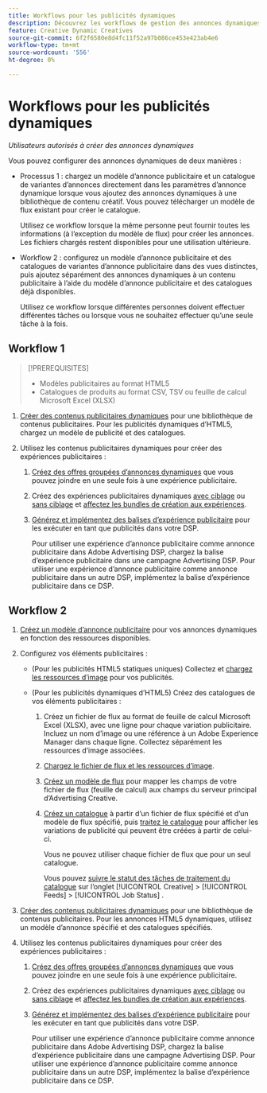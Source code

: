 ```yaml
---
title: Workflows pour les publicités dynamiques
description: Découvrez les workflows de gestion des annonces dynamiques.
feature: Creative Dynamic Creatives
source-git-commit: 6f2f6580e8d4fc11f52a97b086ce453e423ab4e6
workflow-type: tm+mt
source-wordcount: '556'
ht-degree: 0%

---
```


# Workflows pour les publicités dynamiques

*Utilisateurs autorisés à créer des annonces dynamiques*

Vous pouvez configurer des annonces dynamiques de deux manières :

* Processus 1 : chargez un modèle d’annonce publicitaire et un catalogue de variantes d’annonces directement dans les paramètres d’annonce dynamique lorsque vous ajoutez des annonces dynamiques à une bibliothèque de contenu créatif. Vous pouvez télécharger un modèle de flux existant pour créer le catalogue.

  Utilisez ce workflow lorsque la même personne peut fournir toutes les informations (à l’exception du modèle de flux) pour créer les annonces. Les fichiers chargés restent disponibles pour une utilisation ultérieure.

* Workflow 2 : configurez un modèle d’annonce publicitaire et des catalogues de variantes d’annonce publicitaire dans des vues distinctes, puis ajoutez séparément des annonces dynamiques à un contenu publicitaire à l’aide du modèle d’annonce publicitaire et des catalogues déjà disponibles.

  Utilisez ce workflow lorsque différentes personnes doivent effectuer différentes tâches ou lorsque vous ne souhaitez effectuer qu’une seule tâche à la fois.

## Workflow 1

>[!PREREQUISITES]
>
>* Modèles publicitaires au format HTML5
>* Catalogues de produits au format CSV, TSV ou feuille de calcul Microsoft Excel (XLSX)

1. [Créer des contenus publicitaires dynamiques](/help/creative/creative-libraries/creative-add-dynamic.md) pour une bibliothèque de contenus publicitaires. Pour les publicités dynamiques d’HTML5, chargez un modèle de publicité et des catalogues.

1. Utilisez les contenus publicitaires dynamiques pour créer des expériences publicitaires :

   1. [Créez des offres groupées d’annonces dynamiques](/help/creative/creative-libraries/bundle-manage.md) que vous pouvez joindre en une seule fois à une expérience publicitaire.

   1. Créez des expériences publicitaires dynamiques [avec ciblage](/help/creative/experiences/experience-create-targeting.md) ou [sans ciblage](/help/creative/experiences/experience-create-no-targeting.md) et [affectez les bundles de création aux expériences](/help/creative/experiences/experience-assign-creative-bundles.md).

   1. [Générez et implémentez des balises d’expérience publicitaire](/help/creative/experiences/experience-tag-export.md) pour les exécuter en tant que publicités dans votre DSP.

      Pour utiliser une expérience d’annonce publicitaire comme annonce publicitaire dans Adobe Advertising DSP, chargez la balise d’expérience publicitaire dans une campagne Advertising DSP. Pour utiliser une expérience d’annonce publicitaire comme annonce publicitaire dans un autre DSP, implémentez la balise d’expérience publicitaire dans ce DSP.

## Workflow 2

1. [Créez un modèle d’annonce publicitaire](/help/creative/ad-templates/ad-template-manage.md) pour vos annonces dynamiques en fonction des ressources disponibles.

1. Configurez vos éléments publicitaires :

   * (Pour les publicités HTML5 statiques uniques) Collectez et [chargez les ressources d’image](/help/creative/feeds/asset-manage.md) pour vos publicités.

   * (Pour les publicités dynamiques d’HTML5) Créez des catalogues de vos éléments publicitaires :

      1. Créez un fichier de flux au format de feuille de calcul Microsoft Excel (XLSX), avec une ligne pour chaque variation publicitaire. Incluez un nom d’image ou une référence à un Adobe Experience Manager dans chaque ligne. Collectez séparément les ressources d’image associées.

      1. [Chargez le fichier de flux et les ressources d’image](/help/creative/feeds/asset-manage.md).

      1. [Créez un modèle de flux](/help/creative/feeds/feed-template-manage.md) pour mapper les champs de votre fichier de flux (feuille de calcul) aux champs du serveur principal d’Advertising Creative.

      1. [Créez un catalogue](/help/creative/feeds/catalog-manage.md#feed-catalog-create) à partir d’un fichier de flux spécifié et d’un modèle de flux spécifié, puis [traitez le catalogue](/help/creative/feeds/catalog-manage.md#feed-catalog-process) pour afficher les variations de publicité qui peuvent être créées à partir de celui-ci.

         Vous ne pouvez utiliser chaque fichier de flux que pour un seul catalogue.

         Vous pouvez [suivre le statut des tâches de traitement du catalogue](/help/creative/feeds/job-status-track.md) sur l’onglet [!UICONTROL Creative] > [!UICONTROL Feeds] > [!UICONTROL Job Status] .

1. [Créer des contenus publicitaires dynamiques](/help/creative/creative-libraries/creative-add-dynamic.md) pour une bibliothèque de contenus publicitaires. Pour les annonces HTML5 dynamiques, utilisez un modèle d’annonce spécifié et des catalogues spécifiés.

1. Utilisez les contenus publicitaires dynamiques pour créer des expériences publicitaires :

   1. [Créez des offres groupées d’annonces dynamiques](/help/creative/creative-libraries/bundle-manage.md) que vous pouvez joindre en une seule fois à une expérience publicitaire.

   1. Créez des expériences publicitaires dynamiques [avec ciblage](/help/creative/experiences/experience-create-targeting.md) ou [sans ciblage](/help/creative/experiences/experience-create-no-targeting.md) et [affectez les bundles de création aux expériences](/help/creative/experiences/experience-assign-creative-bundles.md).

   1. [Générez et implémentez des balises d’expérience publicitaire](/help/creative/experiences/experience-tag-export.md) pour les exécuter en tant que publicités dans votre DSP.

      Pour utiliser une expérience d’annonce publicitaire comme annonce publicitaire dans Adobe Advertising DSP, chargez la balise d’expérience publicitaire dans une campagne Advertising DSP. Pour utiliser une expérience d’annonce publicitaire comme annonce publicitaire dans un autre DSP, implémentez la balise d’expérience publicitaire dans ce DSP.
